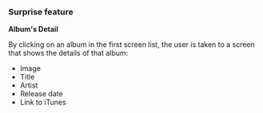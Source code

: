 ### Surprise feature

**Album's Detail**

By clicking on an album in the first screen list, the user is taken to a screen that shows the details of that album:
- Image
- Title
- Artist
- Release date
- Link to iTunes